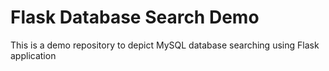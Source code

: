 # Flask Database Search Demo
This is a demo repository to depict MySQL database searching using Flask application  
